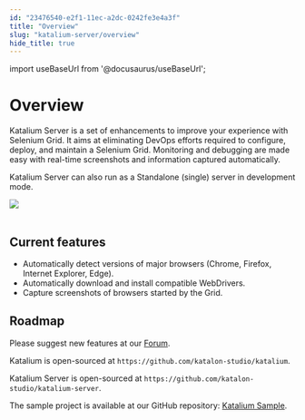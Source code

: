 ```yaml
---
id: "23476540-e2f1-11ec-a2dc-0242fe3e4a3f"
title: "Overview"
slug: "katalium-server/overview"
hide_title: true
---
```

import useBaseUrl from '@docusaurus/useBaseUrl';

    

# <a id="id" class="anchor_top_offset"/><a id="ariaid-title1" class="anchor_top_offset"/>Overview

    
      
<p xmlns="http://www.w3.org/1999/xhtml" className="p">Katalium Server is a set of enhancements to improve your   experience with Selenium Grid. It aims at eliminating DevOps   efforts required to configure, deploy, and maintain a Selenium   Grid. Monitoring and debugging are made easy with real-time   screenshots and information captured automatically.</p> 
      
<p xmlns="http://www.w3.org/1999/xhtml" className="p">Katalium Server can also run as a Standalone (single) server in   development mode.</p> 
      
<p xmlns="http://www.w3.org/1999/xhtml" className="p">   <img className="image" src={useBaseUrl("https://github.com/katalon-studio/docs-images/raw/master/katalium-server/docs/view-session-details/2-session-details.png")} /><br /><br /> </p> 
    
  
    

## <a id="id_1" class="anchor_top_offset"/>Current features

    
      
<ul xmlns="http://www.w3.org/1999/xhtml" className="ul">   <li className="li">Automatically detect versions of major browsers (Chrome,     Firefox, Internet Explorer, Edge).</li>   <li className="li">Automatically download and install compatible WebDrivers.</li>   <li className="li">Capture screenshots of browsers started by the Grid.</li> </ul> 
    
  

## <a id="id_2" class="anchor_top_offset"/>Roadmap

<p xmlns="http://www.w3.org/1999/xhtml" className="p">Please suggest new features at our <a className="xref j-external-link" href="https://forum.katalon.com" target="_blank">Forum</a>.</p> 
<p xmlns="http://www.w3.org/1999/xhtml" className="p">Katalium is open-sourced at   <code className="ph codeph">https://github.com/katalon-studio/katalium</code>.</p> 
<p xmlns="http://www.w3.org/1999/xhtml" className="p">Katalium Server is open-sourced at   <code className="ph codeph">https://github.com/katalon-studio/katalium-server</code>.</p> 
<p xmlns="http://www.w3.org/1999/xhtml" className="p">The sample project is available at   our GitHub repository: <a className="xref j-external-link" href="https://github.com/katalon-studio/katalium-sample" target="_blank">Katalium Sample</a>.</p> 
